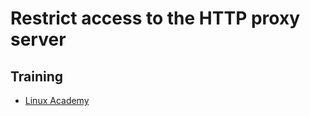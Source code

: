 # Restrict access to the HTTP proxy server

## Training
* [Linux Academy](https://linuxacademy.com/cp/courses/lesson/course/5415/lesson/5/module/428)